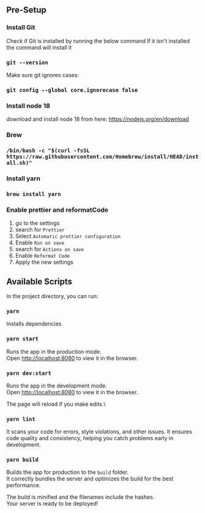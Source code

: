 ## Pre-Setup

### Install Git

Check if Git is installed by running the below command
If it isn't installed the command will install it

### `git --version`

Make sure git ignores cases:

### `git config --global core.ignorecase false`

### Install node 18

download and install node 18 from here:
https://nodejs.org/en/download

### Brew

### `/bin/bash -c "$(curl -fsSL https://raw.githubusercontent.com/Homebrew/install/HEAD/install.sh)"`

### Install yarn

### `brew install yarn`

### Enable prettier and reformatCode

1. go to the settings
2. search for `Prettier`
3. Select `Automatic prettier configuration`
4. Enable `Run on save`
5. search for `Actions on save`
6. Enable `Reformat Code`
7. Apply the new settings

## Available Scripts

In the project directory, you can run:

### `yarn`

Installs dependencies

### `yarn start`

Runs the app in the production mode.\
Open [http://localhost:8080](http://localhost:8080) to view it in the browser.

### `yarn dev:start`

Runs the app in the development mode.\
Open [http://localhost:8080](http://localhost:8080) to view it in the browser.

The page will reload if you make edits.\

### `yarn lint`

It scans your code for errors, style violations, and other issues.
It ensures code quality and consistency, helping you catch problems early in development.

### `yarn build`

Builds the app for production to the `build` folder.\
It correctly bundles the server and optimizes the build for the best performance.

The build is minified and the filenames include the hashes.\
Your server is ready to be deployed!
